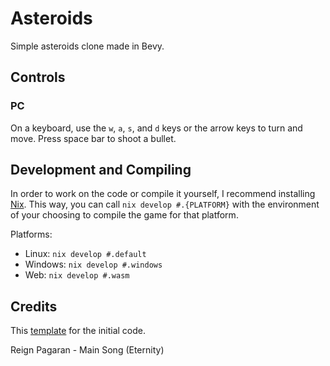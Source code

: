 # Asteroids

Simple asteroids clone made in Bevy.

## Controls

### PC

On a keyboard, use the `w`, `a`, `s`, and `d` keys or the arrow keys to turn and move. Press space bar to shoot a bullet.

## Development and Compiling

In order to work on the code or compile it yourself, I recommend installing [Nix](https://nixos.org/download/).
This way, you can call `nix develop #.{PLATFORM}` with the environment of your choosing to compile the game for that platform.

Platforms:

- Linux: `nix develop #.default`
- Windows: `nix develop #.windows`
- Web: `nix develop #.wasm`

## Credits

This [template](https://github.com/TheBevyFlock/bevy_new_2d/) for the initial code.

Reign Pagaran - Main Song (Eternity)
